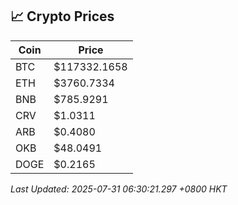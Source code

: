 ## 📈 Crypto Prices

| Coin | Price |
| ---- | ----- |
| BTC | $117332.1658 |
| ETH | $3760.7334 |
| BNB | $785.9291 |
| CRV | $1.0311 |
| ARB | $0.4080 |
| OKB | $48.0491 |
| DOGE | $0.2165 |

_Last Updated: 2025-07-31 06:30:21.297 +0800 HKT_